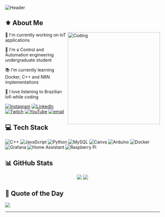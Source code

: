 ![Header](https://readme-typing-svg.herokuapp.com?size=30&duration=4000&color=00A6FB&center=true&vCenter=true&multiline=true&width=1000&height=80&lines=%E3%83%96%E3%83%AC%E3%83%8E%E3%83%BB%E3%82%BB%E3%83%AC%E3%82%B9%E3%83%86%E3%82%A3%E3%83%BC%E3%83%8E;Welcome+to+My+Tech+Universe!)


<!-- GIF on the right -->

## ⚜ About Me

<img align="right" alt="Coding" width="300" src="https://media.giphy.com/media/qgQUggAC3Pfv687qPC/giphy.gif">

🚀 I'm currently working on IoT applications  

🙋 I'm a Control and Automation engineering undergraduate student  

📚 I'm currently learning Docker, C++ and N8N implementations

🎵 I love listening to Brazilian lofi while coding  



[![Instagram](https://img.shields.io/badge/Instagram-%23E4405F.svg?logo=Instagram&logoColor=white)](https://instagram.com/b.celestino___) 
[![LinkedIn](https://img.shields.io/badge/LinkedIn-%230077B5.svg?logo=linkedin&logoColor=white)](https://linkedin.com/in/breno-celestino/) 
[![Twitch](https://img.shields.io/badge/Twitch-%239146FF.svg?logo=Twitch&logoColor=white)](https://twitch.tv/.) 
[![YouTube](https://img.shields.io/badge/YouTube-%23FF0000.svg?logo=YouTube&logoColor=white)](https://youtube.com/@.) 
[![email](https://img.shields.io/badge/Email-D14836?logo=gmail&logoColor=white)](mailto:brenocauecelestino@icloud.com)

## 💻 Tech Stack
![C++](https://img.shields.io/badge/c++-%2300599C.svg?style=plastic&logo=c%2B%2B&logoColor=white) 
![JavaScript](https://img.shields.io/badge/javascript-%23323330.svg?style=plastic&logo=javascript&logoColor=%23F7DF1E) 
![Python](https://img.shields.io/badge/python-3670A0?style=plastic&logo=python&logoColor=ffdd54) 
![MySQL](https://img.shields.io/badge/mysql-4479A1.svg?style=plastic&logo=mysql&logoColor=white) 
![Canva](https://img.shields.io/badge/Canva-%2300C4CC.svg?style=plastic&logo=Canva&logoColor=white) 
![Arduino](https://img.shields.io/badge/-Arduino-00979D?style=plastic&logo=Arduino&logoColor=white) 
![Docker](https://img.shields.io/badge/docker-%230db7ed.svg?style=plastic&logo=docker&logoColor=white) 
![Grafana](https://img.shields.io/badge/grafana-%23F46800.svg?style=plastic&logo=grafana&logoColor=white) 
![Home Assistant](https://img.shields.io/badge/home%20assistant-%2341BDF5.svg?style=plastic&logo=home-assistant&logoColor=white) 
![Raspberry Pi](https://img.shields.io/badge/-Raspberry_Pi-C51A4A?style=plastic&logo=Raspberry-Pi)

## 📊 GitHub Stats
<div align="center">
  <img src="https://github-readme-stats.vercel.app/api?username=The-Celestino&theme=algolia&hide_border=false&include_all_commits=false&count_private=false" />
  <img src="https://github-readme-stats.vercel.app/api/top-langs/?username=The-Celestino&theme=algolia&hide_border=false&include_all_commits=false&count_private=false&layout=compact" />
</div>

## 💭 Quote of the Day
![](https://quotes-github-readme.vercel.app/api?type=horizontal&theme=tokyonight)

---

